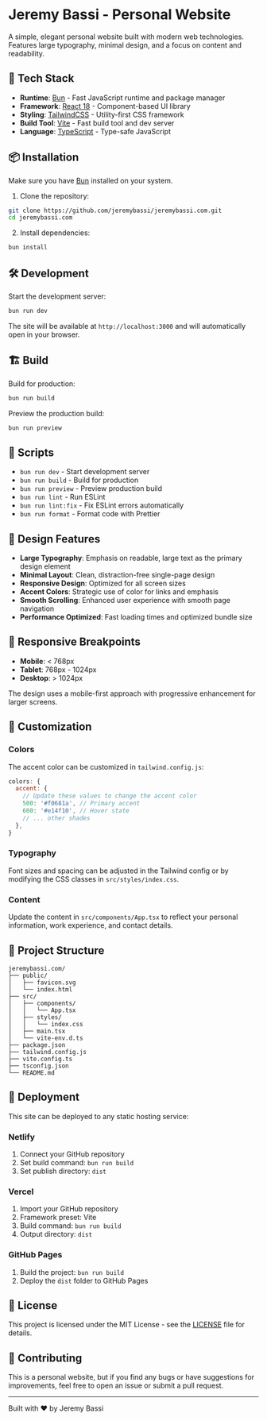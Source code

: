 # Jeremy Bassi - Personal Website

A simple, elegant personal website built with modern web technologies. Features large typography, minimal design, and a focus on content and readability.

## 🚀 Tech Stack

- **Runtime**: [Bun](https://bun.sh/) - Fast JavaScript runtime and package manager
- **Framework**: [React 18](https://reactjs.org/) - Component-based UI library
- **Styling**: [TailwindCSS](https://tailwindcss.com/) - Utility-first CSS framework
- **Build Tool**: [Vite](https://vitejs.dev/) - Fast build tool and dev server
- **Language**: [TypeScript](https://www.typescriptlang.org/) - Type-safe JavaScript

## 📦 Installation

Make sure you have [Bun](https://bun.sh/) installed on your system.

1. Clone the repository:
```bash
git clone https://github.com/jeremybassi/jeremybassi.com.git
cd jeremybassi.com
```

2. Install dependencies:
```bash
bun install
```

## 🛠️ Development

Start the development server:
```bash
bun run dev
```

The site will be available at `http://localhost:3000` and will automatically open in your browser.

## 🏗️ Build

Build for production:
```bash
bun run build
```

Preview the production build:
```bash
bun run preview
```

## 📝 Scripts

- `bun run dev` - Start development server
- `bun run build` - Build for production
- `bun run preview` - Preview production build
- `bun run lint` - Run ESLint
- `bun run lint:fix` - Fix ESLint errors automatically
- `bun run format` - Format code with Prettier

## 🎨 Design Features

- **Large Typography**: Emphasis on readable, large text as the primary design element
- **Minimal Layout**: Clean, distraction-free single-page design
- **Responsive Design**: Optimized for all screen sizes
- **Accent Colors**: Strategic use of color for links and emphasis
- **Smooth Scrolling**: Enhanced user experience with smooth page navigation
- **Performance Optimized**: Fast loading times and optimized bundle size

## 📱 Responsive Breakpoints

- **Mobile**: < 768px
- **Tablet**: 768px - 1024px
- **Desktop**: > 1024px

The design uses a mobile-first approach with progressive enhancement for larger screens.

## 🔧 Customization

### Colors
The accent color can be customized in `tailwind.config.js`:

```javascript
colors: {
  accent: {
    // Update these values to change the accent color
    500: '#f0681a', // Primary accent
    600: '#e14f10', // Hover state
    // ... other shades
  },
}
```

### Typography
Font sizes and spacing can be adjusted in the Tailwind config or by modifying the CSS classes in `src/styles/index.css`.

### Content
Update the content in `src/components/App.tsx` to reflect your personal information, work experience, and contact details.

## 📁 Project Structure

```
jeremybassi.com/
├── public/
│   ├── favicon.svg
│   └── index.html
├── src/
│   ├── components/
│   │   └── App.tsx
│   ├── styles/
│   │   └── index.css
│   ├── main.tsx
│   └── vite-env.d.ts
├── package.json
├── tailwind.config.js
├── vite.config.ts
├── tsconfig.json
└── README.md
```

## 🚀 Deployment

This site can be deployed to any static hosting service:

### Netlify
1. Connect your GitHub repository
2. Set build command: `bun run build`
3. Set publish directory: `dist`

### Vercel
1. Import your GitHub repository
2. Framework preset: Vite
3. Build command: `bun run build`
4. Output directory: `dist`

### GitHub Pages
1. Build the project: `bun run build`
2. Deploy the `dist` folder to GitHub Pages

## 📄 License

This project is licensed under the MIT License - see the [LICENSE](LICENSE) file for details.

## 🤝 Contributing

This is a personal website, but if you find any bugs or have suggestions for improvements, feel free to open an issue or submit a pull request.

---

Built with ❤️ by Jeremy Bassi